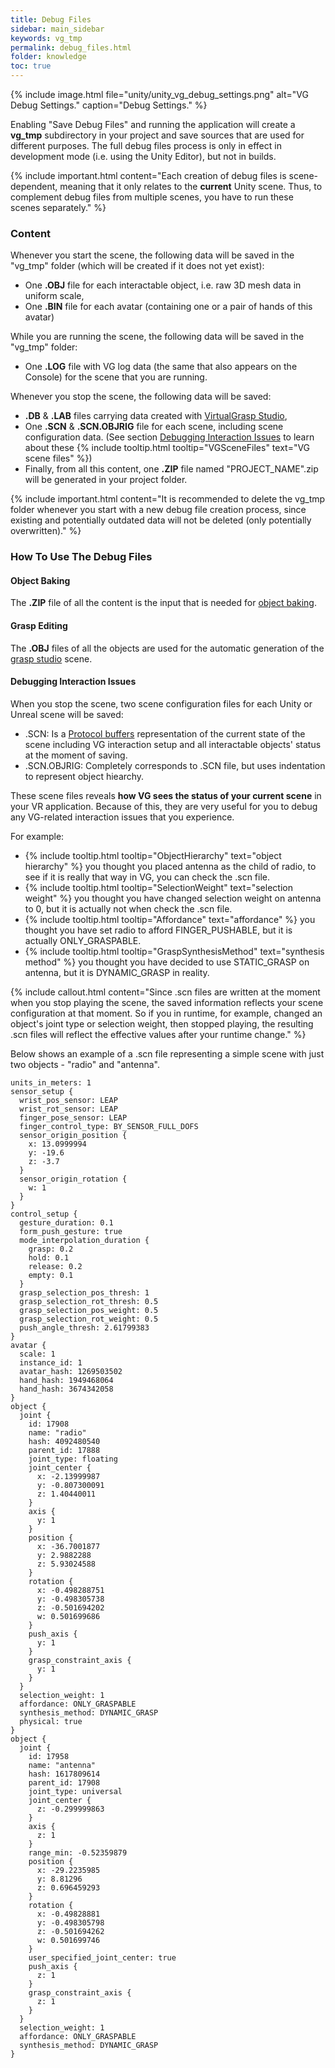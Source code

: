 ```yaml
---
title: Debug Files
sidebar: main_sidebar
keywords: vg_tmp
permalink: debug_files.html
folder: knowledge
toc: true
---
```


{% include image.html file="unity/unity_vg_debug_settings.png" alt="VG Debug Settings." caption="Debug Settings." %}

Enabling "Save Debug Files" and running the application will create a **vg_tmp** subdirectory in your project and save sources that are used for different purposes. The full debug files process is only in effect in development mode (i.e. using the Unity Editor), but not in builds.

{% include important.html content="Each creation of debug files is scene-dependent, meaning that it only relates to the **current** Unity scene. Thus, to complement debug files from multiple scenes, you have to run these scenes separately." %}

### Content

Whenever you start the scene, the following data will be saved in the "vg_tmp" folder (which will be created if it does not yet exist):
* One **.OBJ** file for each interactable object, i.e. raw 3D mesh data in uniform scale,
* One **.BIN** file for each avatar (containing one or a pair of hands of this avatar)

While you are running the scene, the following data will be saved in the "vg_tmp" folder:
* One **.LOG** file with VG log data (the same that also appears on the Console) for the scene that you are running.

Whenever you stop the scene, the following data will be saved:
* **.DB** & **.LAB** files carrying data created with [VirtualGrasp Studio](unity_component_vggraspstudio.html),
* One **.SCN** & **.SCN.OBJRIG** file for each scene, including scene configuration data. (See section [Debugging Interaction Issues](#debugging-interaction-issues) to learn about these {% include tooltip.html tooltip="VGSceneFiles" text="VG scene files" %})
* Finally, from all this content, one **.ZIP** file named "PROJECT_NAME".zip will be generated in your project folder.

{% include important.html content="It is recommended to delete the vg_tmp folder whenever you start with a new debug file creation process, since existing and potentially outdated data will not be deleted (only potentially overwritten)." %}

<!--
### Creating the Debug Files
If properly setup, you will see similar info as below in your console:

{% include image.html file="unity/unity_vg_debug_console.png" alt="VG Baking Debug Console." caption="Console Output after Saving Debug Files." %}
-->


### How To Use The Debug Files

#### Object Baking

The **.ZIP** file of all the content is the input that is needed for [object baking](object_baking.html#upload-input).

#### Grasp Editing

The **.OBJ** files of all the objects are used for the automatic generation of the [grasp studio](unity_component_vggraspstudio.html) scene.

#### Debugging Interaction Issues

When you stop the scene, two scene configuration files for each Unity or Unreal scene will be saved: 
* .SCN: Is a [Protocol buffers](https://developers.google.com/protocol-buffers) representation of the current state of the scene including VG interaction setup and all interactable objects' status at the moment of saving. 
* .SCN.OBJRIG: Completely corresponds to .SCN file, but uses indentation to represent object hiearchy. 

These scene files reveals **how VG sees the status of your current scene** in your VR application. 
Because of this, they are very useful for you to debug any VG-related interaction issues that you experience. 

For example:
* {% include tooltip.html tooltip="ObjectHierarchy" text="object hierarchy" %} you thought you placed antenna as the child of radio, to see if it is really that way in VG, you can check the .scn file. 
* {% include tooltip.html tooltip="SelectionWeight" text="selection weight" %} you thought you have changed selection weight on antenna to 0, but it is actually not when check the .scn file. 
* {% include tooltip.html tooltip="Affordance" text="affordance" %} you thought you have set radio to afford FINGER_PUSHABLE, but it is actually ONLY_GRASPABLE.
* {% include tooltip.html tooltip="GraspSynthesisMethod" text="synthesis method" %} you thought you have decided to use STATIC_GRASP on antenna, but it is DYNAMIC_GRASP in reality.

{% include callout.html content="Since .scn files are written at the moment when you stop playing the scene, the saved information reflects your scene configuration at that moment. 
So if you in runtime, for example, changed an object's joint type or selection weight, then stopped playing, the resulting .scn files will reflect the effective values after your runtime change." %}

Below shows an example of a .scn file representing a simple scene with just two objects - "radio" and "antenna". 
```
units_in_meters: 1
sensor_setup {
  wrist_pos_sensor: LEAP
  wrist_rot_sensor: LEAP
  finger_pose_sensor: LEAP
  finger_control_type: BY_SENSOR_FULL_DOFS
  sensor_origin_position {
    x: 13.0999994
    y: -19.6
    z: -3.7
  }
  sensor_origin_rotation {
    w: 1
  }
}
control_setup {
  gesture_duration: 0.1
  form_push_gesture: true
  mode_interpolation_duration {
    grasp: 0.2
    hold: 0.1
    release: 0.2
    empty: 0.1
  }
  grasp_selection_pos_thresh: 1
  grasp_selection_rot_thresh: 0.5
  grasp_selection_pos_weight: 0.5
  grasp_selection_rot_weight: 0.5
  push_angle_thresh: 2.61799383
}
avatar {
  scale: 1
  instance_id: 1
  avatar_hash: 1269503502
  hand_hash: 1949468064
  hand_hash: 3674342058
}
object {
  joint {
    id: 17908
    name: "radio"
    hash: 4092480540
    parent_id: 17888
    joint_type: floating
    joint_center {
      x: -2.13999987
      y: -0.807300091
      z: 1.40440011
    }
    axis {
      y: 1
    }
    position {
      x: -36.7001877
      y: 2.9882288
      z: 5.93024588
    }
    rotation {
      x: -0.498288751
      y: -0.498305738
      z: -0.501694202
      w: 0.501699686
    }
    push_axis {
      y: 1
    }
    grasp_constraint_axis {
      y: 1
    }
  }
  selection_weight: 1
  affordance: ONLY_GRASPABLE
  synthesis_method: DYNAMIC_GRASP
  physical: true
}
object {
  joint {
    id: 17958
    name: "antenna"
    hash: 1617809614
    parent_id: 17908
    joint_type: universal
    joint_center {
      z: -0.299999863
    }
    axis {
      z: 1
    }
    range_min: -0.52359879
    position {
      x: -29.2235985
      y: 8.81296
      z: 0.696459293
    }
    rotation {
      x: -0.49828881
      y: -0.498305798
      z: -0.501694262
      w: 0.501699746
    }
    user_specified_joint_center: true
    push_axis {
      z: 1
    }
    grasp_constraint_axis {
      z: 1
    }
  }
  selection_weight: 1
  affordance: ONLY_GRASPABLE
  synthesis_method: DYNAMIC_GRASP
}
```